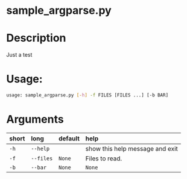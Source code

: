 
sample_argparse.py
==================

# Description


Just a test
# Usage:


```bash
usage: sample_argparse.py [-h] -f FILES [FILES ...] [-b BAR]

```
# Arguments

|short|long|default|help|
| :--- | :--- | :--- | :--- |
|`-h`|`--help`||show this help message and exit|
|`-f`|`--files`|`None`|Files to read.|
|`-b`|`--bar`|`None`|`None`|
